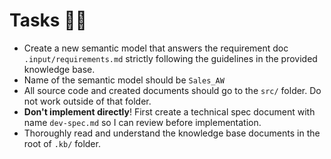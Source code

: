 # Tasks 🧑‍💻

- Create a new semantic model that answers the requirement doc `.input/requirements.md` strictly following the guidelines in the provided knowledge base.
- Name of the semantic model should be `Sales_AW`
- All source code and created documents should go to the `src/` folder. Do not work outside of that folder.
- **Don't implement directly**! First create a technical spec document with name `dev-spec.md` so I can review before implementation.
- Thoroughly read and understand the knowledge base documents in the root of `.kb/` folder.